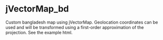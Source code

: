# jVectorMap_bd

Custom bangladesh map using jVectorMap. Geolocation coordinates can be used and will be transformed using a first-order approximation of the projection.
See the example html.

